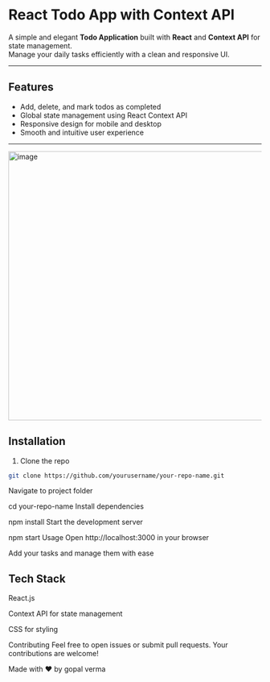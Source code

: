 # React Todo App with Context API

A simple and elegant **Todo Application** built with **React** and **Context API** for state management.  
Manage your daily tasks efficiently with a clean and responsive UI.

---

## Features

- Add, delete, and mark todos as completed  
- Global state management using React Context API  
- Responsive design for mobile and desktop  
- Smooth and intuitive user experience  

---

<img width="911" height="534" alt="image" src="https://github.com/user-attachments/assets/a7a3f09f-3a42-45c3-8bb0-6ea53afd4d4f" />



## Installation

1. Clone the repo  
```bash
git clone https://github.com/yourusername/your-repo-name.git

```
Navigate to project folder


cd your-repo-name
Install dependencies


npm install
Start the development server


npm start
Usage
Open http://localhost:3000 in your browser

Add your tasks and manage them with ease


## Tech Stack
React.js

Context API for state management

CSS for styling

Contributing
Feel free to open issues or submit pull requests. Your contributions are welcome!


Made with ❤️ by gopal verma


